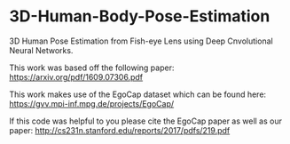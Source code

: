 # 3D-Human-Body-Pose-Estimation
3D Human Pose Estimation from Fish-eye Lens using Deep Cnvolutional Neural Networks.

This work was based off the following paper: https://arxiv.org/pdf/1609.07306.pdf

This work makes use of the EgoCap dataset which can be found here: https://gvv.mpi-inf.mpg.de/projects/EgoCap/

If this code was helpful to you please cite the EgoCap paper as well as our paper: http://cs231n.stanford.edu/reports/2017/pdfs/219.pdf
